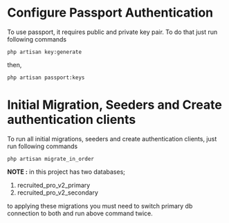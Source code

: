 # Configure Passport Authentication
To use passport, it requires public and private key pair. To do that just run following commands

`php artisan key:generate`

then,

`php artisan passport:keys`

# Initial Migration, Seeders and Create authentication clients
To run all initial migrations, seeders and create authentication clients, just run following commands

`php artisan migrate_in_order`

**NOTE :** in this project has two databases;
1.	recruited_pro_v2_primary
2.	recruited_pro_v2_secondary

to applying these migrations you must need to switch primary db connection to both and run above command twice.
